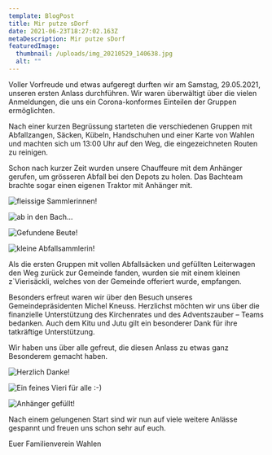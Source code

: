 ```yaml
---
template: BlogPost
title: Mir putze sDorf
date: 2021-06-23T18:27:02.163Z
metaDescription: Mir putze sDorf
featuredImage:
  thumbnail: /uploads/img_20210529_140638.jpg
  alt: ""
---
```


Voller Vorfreude und etwas aufgeregt durften wir am Samstag, 29.05.2021, unseren ersten Anlass durchführen. Wir waren überwältigt über die vielen Anmeldungen, die uns ein Corona-konformes Einteilen der Gruppen ermöglichten.

Nach einer kurzen Begrüssung starteten die verschiedenen Gruppen mit Abfallzangen, Säcken, Kübeln, Handschuhen und einer Karte von Wahlen und machten sich um 13:00 Uhr auf den Weg, die eingezeichneten Routen zu reinigen.

Schon nach kurzer Zeit wurden unsere Chauffeure mit dem Anhänger gerufen, um grösseren Abfall bei den Depots zu holen. Das Bachteam brachte sogar einen eigenen Traktor mit Anhänger mit.

![](/uploads/plla7809.JPG "fleissige Sammlerinnen!")

![](/uploads/bach-kopie.jpg "ab in den Bach...")

![](/uploads/img_20210529_140638.jpg "Gefundene Beute!")

![](/uploads/bkou0211.jpg "kleine Abfallsammlerin!")

Als die ersten Gruppen mit vollen Abfallsäcken und gefüllten Leiterwagen den Weg zurück zur Gemeinde fanden, wurden sie mit einem kleinen z`Vierisäckli, welches von der Gemeinde offeriert wurde, empfangen.

Besonders erfreut waren wir über den Besuch unseres Gemeindepräsidenten Michel Kneuss. Herzlichst möchten wir uns über die finanzielle Unterstützung des Kirchenrates und des Adventszauber – Teams bedanken. Auch dem Kitu und Jutu gilt ein besonderer Dank für ihre tatkräftige Unterstützung.

Wir haben uns über alle gefreut, die diesen Anlass zu etwas ganz Besonderem gemacht haben.

![](/uploads/dsc_3070.JPG "Herzlich Danke!")

![](/uploads/img_0527.JPG "Ein feines Vieri für alle :-) ")

![](/uploads/dsc_3073.JPG "Anhänger gefüllt!")

Nach einem gelungenen Start sind wir nun auf viele weitere Anlässe gespannt und freuen uns schon sehr auf euch.

Euer Familienverein Wahlen
